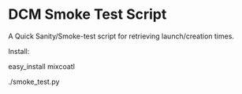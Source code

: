DCM Smoke Test Script
=====================

A Quick Sanity/Smoke-test script for retrieving launch/creation times.

Install:

easy_install mixcoatl

./smoke_test.py
